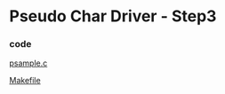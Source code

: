 # Pseudo Char Driver - Step3

### code

[psample.c](https://github.com/rajeshsola/emblearning/tree/master/ldd-examples/pseudo-char-driver/step3/psample.c)

[Makefile](https://github.com/rajeshsola/emblearning/tree/master/ldd-examples/pseudo-char-driver/step3/Makefile)
